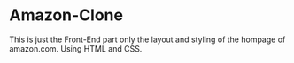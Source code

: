 # Amazon-Clone
This is just the Front-End part  only  the layout and styling of the hompage of amazon.com.
Using HTML and CSS.
